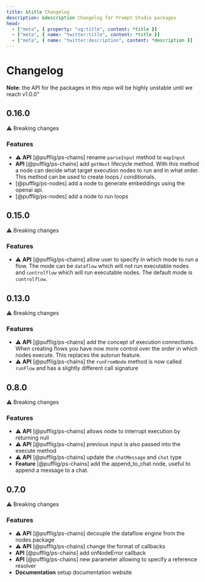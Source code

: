 ```yaml
---
title: &title Changelog
description: &description Changelog for Prompt Studio packages
head:
  - ["meta", { property: "og:title", content: *title }]
  - ["meta", { name: "twitter:title", content: *title }]
  - ["meta", { name: "twitter:description", content: *description }]
---
```


# Changelog

**Note**: the API for the packages in this repo will be highly unstable until we reach v1.0.0"

## 0.16.0

:warning: Breaking changes

### Features

- :warning: **API** [@pufflig/ps-chains] rename `parseInput` method to `mapInput`
- **API** [@pufflig/ps-chains] add `getNext` lifecycle method. With this method a node can decide what target execution nodes to run and in what order. This method can be used to create loops / conditionals.
- [@pufflig/ps-nodes] add a node to generate embeddings using the openai api.
- [@pufflig/ps-nodes] add a node to run loops

## 0.15.0

:warning: Breaking changes

### Features

- :warning: **API** [@pufflig/ps-chains] allow user to specify in which mode to run a flow. The mode can be `dataflow` which will not run executable nodes and `controlflow` which will run executable nodes. The default mode is `controlflow`.

## 0.13.0

:warning: Breaking changes

### Features

- :warning: **API** [@pufflig/ps-chains] add the concept of execution connections. When creating flows you have now
  more control over the order in which nodes execute. This replaces the autorun feature.
- :warning: **API** [@pufflig/ps-chains] the `runFromNode` method is now called `runFlow` and has a slightly different call signature

## 0.8.0

:warning: Breaking changes

### Features

- :warning: **API** [@pufflig/ps-chains] allows node to interrupt execution by returning null
- :warning: **API** [@pufflig/ps-chains] previous input is also passed into the execute method
- :warning: **API** [@pufflig/ps-chains] update the `chatMessage` and `chat` type
- **Feature** [@pufflig/ps-chains] add the append_to_chat node, useful to append a message to a chat.

## 0.7.0

:warning: Breaking changes

### Features

- :warning: **API** [@pufflig/ps-chains] decouple the dataflow engine from the nodes package
- :warning: **API** [@pufflig/ps-chains] change the format of callbacks
- **API** [@pufflig/ps-chains] add onNodeError callback
- **API** [@pufflig/ps-chains] new parameter allowing to specify a reference resolver
- **Documentation** setup documentation website
